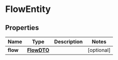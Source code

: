 # FlowEntity

## Properties
Name | Type | Description | Notes
------------ | ------------- | ------------- | -------------
**flow** | [**FlowDTO**](FlowDTO.md) |  |  [optional]
